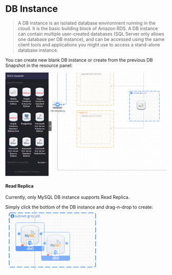 # DB Instance

>A DB instance is an isolated database environment running in the cloud. It is the basic building block of Amazon RDS. A DB instance can contain multiple user-created databases (SQL Server only allows one database per DB instance), and can be accessed using the same client tools and applications you might use to access a stand-alone database instance.

You can create new blank DB instance or create from the previous DB Snapshot in the resource panel:

![](https://raw.githubusercontent.com/MadeiraCloud/docs-image/master/ide_resource_rds_instance.png)

#### Read Replica

Currently, only MySQL DB instance supports Read Replica.

Simply click the bottom of the DB instance and drag-n-drop to create:
![](https://raw.githubusercontent.com/MadeiraCloud/docs-image/master/ide_canvas_rds_replica.png)

